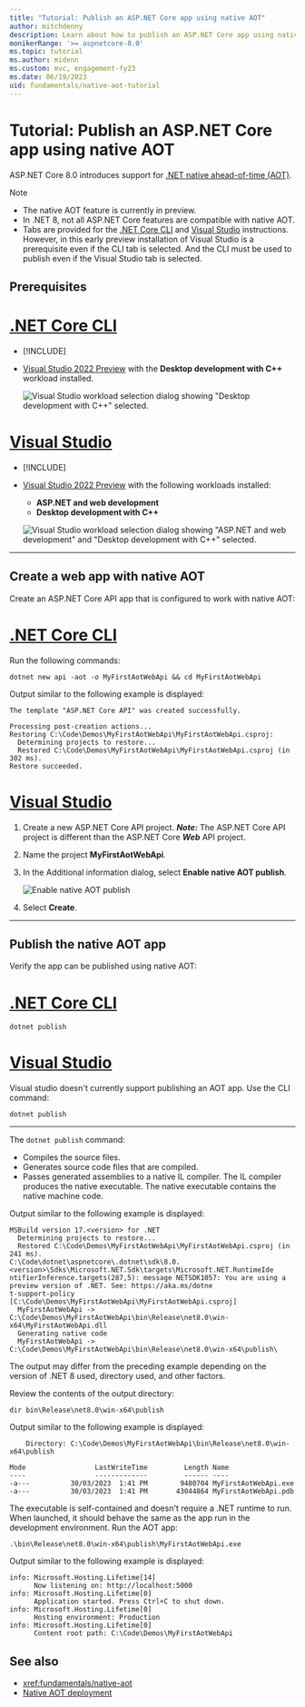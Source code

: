 ```yaml
---
title: "Tutorial: Publish an ASP.NET Core app using native AOT"
author: mitchdenny
description: Learn about how to publish an ASP.NET Core app using native AOT.
monikerRange: '>= aspnetcore-8.0'
ms.topic: tutorial
ms.author: midenn
ms.custom: mvc, engagement-fy23
ms.date: 06/19/2023
uid: fundamentals/native-aot-tutorial
---
```

# Tutorial: Publish an ASP.NET Core app using native AOT

ASP.NET Core 8.0 introduces support for [.NET native ahead-of-time (AOT)](/dotnet/core/deploying/native-aot/).

> [!NOTE]
> * The native AOT feature is currently in preview.
> * In .NET 8, not all ASP.NET Core features are compatible with native AOT.
> * Tabs are provided for the [.NET Core CLI](/dotnet/core/tools/) and [Visual Studio](https://visualstudio.microsoft.com/vs/preview/) instructions. However, in this early preview installation of Visual Studio is a prerequisite even if the CLI tab is selected. And the CLI must be used to publish even if the Visual Studio tab is selected.

## Prerequisites

# [.NET Core CLI](#tab/netcore-cli) 

* [!INCLUDE[](~/includes/8.0-SDK.md)]

* [Visual Studio 2022 Preview](https://visualstudio.microsoft.com/vs/preview/) with the **Desktop development with C++** workload installed.

  ![Visual Studio workload selection dialog showing "Desktop development with C++" selected.](~/fundamentals/aot/_static/cpponly.png)

# [Visual Studio](#tab/visual-studio)

* [!INCLUDE[](~/includes/8.0-SDK.md)]

* [Visual Studio 2022 Preview](https://visualstudio.microsoft.com/vs/preview/) with the following workloads installed:
  * **ASP.NET and web development**
  * **Desktop development with C++**

  ![Visual Studio workload selection dialog showing "ASP.NET and web development" and "Desktop development with C++" selected.](~/fundamentals/aot/_static/ddcpp.png)

---

## Create a web app with native AOT

Create an ASP.NET Core API app that is configured to work with native AOT:

# [.NET Core CLI](#tab/netcore-cli) 

Run the following commands:

```dotnetcli
dotnet new api -aot -o MyFirstAotWebApi && cd MyFirstAotWebApi
```

Output similar to the following example is displayed:

```output
The template "ASP.NET Core API" was created successfully.

Processing post-creation actions...
Restoring C:\Code\Demos\MyFirstAotWebApi\MyFirstAotWebApi.csproj:
  Determining projects to restore...
  Restored C:\Code\Demos\MyFirstAotWebApi\MyFirstAotWebApi.csproj (in 302 ms).
Restore succeeded.
```

# [Visual Studio](#tab/visual-studio)

1. Create a new ASP.NET Core API project. ***Note:*** The ASP.NET Core API project is different than the ASP.NET Core ***Web*** API project.
1. Name the project **MyFirstAotWebApi**.
1. In the Additional information dialog, select **Enable native AOT publish**.

   ![Enable native AOT publish](~/fundamentals/aot/_static/aot.png)

1. Select **Create**.

---

## Publish the native AOT app

Verify the app can be published using native AOT:

# [.NET Core CLI](#tab/netcore-cli) 

```dotnetcli
dotnet publish
```

# [Visual Studio](#tab/visual-studio)

Visual studio doesn't currently support publishing an AOT app. Use the CLI command:

```dotnetcli
dotnet publish
```

---

The `dotnet publish` command:

* Compiles the source files.
* Generates source code files that are compiled.
* Passes generated assemblies to a native IL compiler. The IL compiler produces the native executable. The native executable contains the native machine code.

Output similar to the following example is displayed:

```output
MSBuild version 17.<version> for .NET
  Determining projects to restore...
  Restored C:\Code\Demos\MyFirstAotWebApi\MyFirstAotWebApi.csproj (in 241 ms).
C:\Code\dotnet\aspnetcore\.dotnet\sdk\8.0.<version>\Sdks\Microsoft.NET.Sdk\targets\Microsoft.NET.RuntimeIde
ntifierInference.targets(287,5): message NETSDK1057: You are using a preview version of .NET. See: https://aka.ms/dotne
t-support-policy [C:\Code\Demos\MyFirstAotWebApi\MyFirstAotWebApi.csproj]
  MyFirstAotWebApi -> C:\Code\Demos\MyFirstAotWebApi\bin\Release\net8.0\win-x64\MyFirstAotWebApi.dll
  Generating native code
  MyFirstAotWebApi -> C:\Code\Demos\MyFirstAotWebApi\bin\Release\net8.0\win-x64\publish\
```

The output may differ from the preceding example depending on the version of .NET 8 used, directory used, and other factors.

Review the contents of the output directory:

```
dir bin\Release\net8.0\win-x64\publish
```

Output similar to the following example is displayed:

```Output
    Directory: C:\Code\Demos\MyFirstAotWebApi\bin\Release\net8.0\win-x64\publish

Mode                 LastWriteTime         Length Name
----                 -------------         ------ ----
-a---          30/03/2023  1:41 PM        9480704 MyFirstAotWebApi.exe
-a---          30/03/2023  1:41 PM       43044864 MyFirstAotWebApi.pdb
```

The executable is self-contained and doesn't require a .NET runtime to run. When launched, it should behave the same as the app run in the development environment. Run the AOT app:

```
.\bin\Release\net8.0\win-x64\publish\MyFirstAotWebApi.exe
```

Output similar to the following example is displayed:

```output
info: Microsoft.Hosting.Lifetime[14]
      Now listening on: http://localhost:5000
info: Microsoft.Hosting.Lifetime[0]
      Application started. Press Ctrl+C to shut down.
info: Microsoft.Hosting.Lifetime[0]
      Hosting environment: Production
info: Microsoft.Hosting.Lifetime[0]
      Content root path: C:\Code\Demos\MyFirstAotWebApi
```

## See also

* <xref:fundamentals/native-aot>
* [Native AOT deployment](/dotnet/core/deploying/native-aot/)

